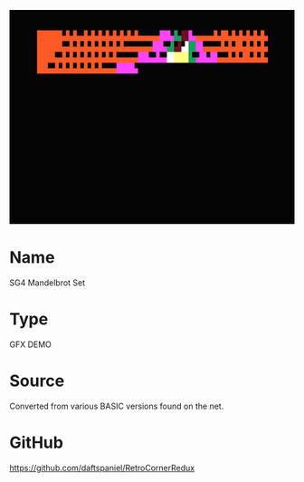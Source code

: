![Patterns](screenshot.png)

# Name
SG4 Mandelbrot Set

# Type
GFX DEMO

# Source
Converted from various BASIC versions found on the net.


# GitHub

https://github.com/daftspaniel/RetroCornerRedux

